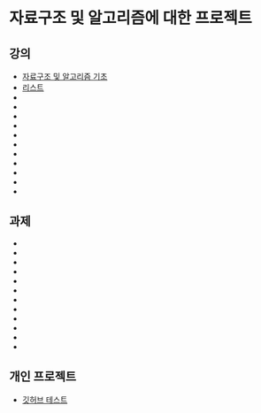 # 자료구조 및 알고리즘에 대한 프로젝트
## 강의
+ [자료구조 및 알고리즘 기초](https://github.com/parkrye/KGA/tree/master/02_CSharpAlgorithm/Study/00_Algorithm)
+ [리스트](https://github.com/parkrye/KGA/tree/master/02_CSharpAlgorithm/Study/01_List)
+ []()
+ []()
+ []()
+ []()
+ []()
+ []()
+ []()
+ []()
+ []()
+ []()
+ []()
## 과제
+ []()
+ []()
+ []()
+ []()
+ []()
+ []()
+ []()
+ []()
+ []()
+ []()
+ []()
+ []()
## 개인 프로젝트
+ [깃허브 테스트](https://github.com/parkrye/KGA/tree/master/02_CSharpAlgorithm/PersonalProject/GithubTest)
